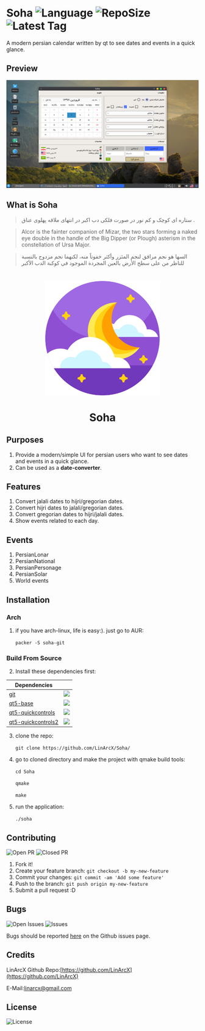 # Soha ![Language](https://img.shields.io/github/languages/top/LinArcX/Soha.svg?style=flat-square) ![RepoSize](https://img.shields.io/github/repo-size/LinArcX/Soha.svg?style=flat-square) ![Latest Tag](https://img.shields.io/github/tag/LinArcX/Soha.svg?colorB=green&style=flat-square)
A modern persian calendar written by qt to see dates and events in a quick glance.

## Preview
!["gnulium"](ScreenShots/1.0.0/Soha.png "gnulium")

## What is Soha
> ستاره ای کوچک و کم نور در صورت فلکی دب اکبر در انتهای ملاقه پهلوی عناق .

> Alcor is the fainter companion of Mizar, the two stars forming a naked eye double in the handle of the Big Dipper (or Plough) asterism in the constellation of Ursa Major.

> السها هو نجم مرافق لنجم المئزر وأكثر خفوتاً منه، لكنهما نجم مزدوج بالنسبة للناظر من على سطح الأرض بالعين المجردة الموجود في كوكبة الدب الأكبر

<h1 align="center">
	<img width="300" src="AppConf/soha.svg" alt="Soha">
	<br>
	<br>
    <p2>Soha</p2>
</h1>

## Purposes
1. Provide a modern/simple UI for persian users who want to see dates and events in a quick glance.
2. Can be used as a __date-converter__.

## Features
1. Convert jalali dates to hijri/gregorian dates.
2. Convert hijri dates to jalali/gregorian dates.
3. Convert gregorian dates to hijri/jalali dates.
4. Show events related to each day.

## Events
1. PersianLonar
2. PersianNational
3. PersianPersonage
4. PersianSolar
5. World events

## Installation

### Arch
1. if you have arch-linux, life is easy:). just go to AUR:

    `packer -S soha-git`

### Build From Source
2. Install these dependencies first:

|Dependencies||
|-----|:-----:|
|[git](https://www.archlinux.org/packages/extra/x86_64/git/)|![](https://github.com/LinxGem33/Neon/blob/master/artwork/done.svg.png?raw=true)
|[qt5-base](https://www.archlinux.org/packages/extra/x86_64/qt5-base/)|![](https://github.com/LinxGem33/Neon/blob/master/artwork/done.svg.png?raw=true)
|[qt5-quickcontrols](https://www.archlinux.org/packages/extra/x86_64/qt5-quickcontrols/)|![](https://github.com/LinxGem33/Neon/blob/master/artwork/done.svg.png?raw=true)
|[qt5-quickcontrols2](https://www.archlinux.org/packages/extra/x86_64/qt5-quickcontrols2/)|![](https://github.com/LinxGem33/Neon/blob/master/artwork/done.svg.png?raw=true)

3. clone the repo:

    `git clone https://github.com/LinArcX/Soha/`

4. go to cloned directory and make the project with qmake build tools:

    `cd Soha`

    `qmake`

    `make`

5. run the application:

    `./soha`


## Contributing
![Open PR](https://img.shields.io/github/issues-pr-raw/LinArcX/Soha.svg?style=flat-square) ![Closed PR](https://img.shields.io/github/issues-pr-closed/LinArcX/Soha.svg?style=flat-square)
1. Fork it!
2. Create your feature branch: `git checkout -b my-new-feature`
3. Commit your changes: `git commit -am 'Add some feature'`
4. Push to the branch: `git push origin my-new-feature`
5. Submit a pull request :D


## Bugs
![Open Issues](https://img.shields.io/github/issues-raw/LinArcX/Soha.svg?style=flat-square) ![Issues](https://img.shields.io/github/issues-closed-raw/LinArcX/Soha.svg?style=flat-square)

Bugs should be reported [here](https://github.com/LinArcX/Soha/issues) on the Github issues page.


## Credits
LinArcX
Github Repo:[https://github.com/LinArcX](https://github.com/LinArcX)

E-Mail:linarcx@gmail.com

## License
![License](https://img.shields.io/github/license/LinArcX/Gnulium.svg?style=flat-square)
